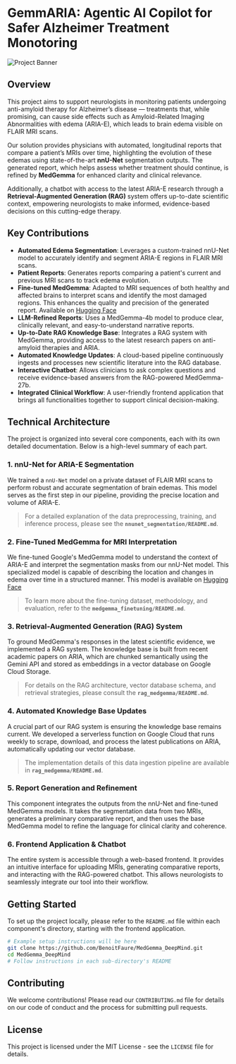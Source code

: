 # GemmARIA: Agentic AI Copilot for Safer Alzheimer Treatment Monotoring

![Project Banner](https://placehold.co/1200x300?text=GemmARIA)

## Overview

This project aims to support neurologists in monitoring patients undergoing anti-amyloid therapy for Alzheimer’s disease — treatments that, while promising, can cause side effects such as Amyloid-Related Imaging Abnormalities with edema (ARIA-E), which leads to brain edema visible on FLAIR MRI scans. 

Our solution provides physicians with automated, longitudinal reports that compare a patient’s MRIs over time, highlighting the evolution of these edemas using state-of-the-art **nnU-Net** segmentation outputs. The generated report, which helps assess whether treatment should continue, is refined by **MedGemma** for enhanced clarity and clinical relevance. 

Additionally, a chatbot with access to the latest ARIA-E research through a **Retrieval-Augmented Generation (RAG)** system offers up-to-date scientific context, empowering neurologists to make informed, evidence-based decisions on this cutting-edge therapy.

## Key Contributions

- **Automated Edema Segmentation**: Leverages a custom-trained nnU-Net model to accurately identify and segment ARIA-E regions in FLAIR MRI scans.
- **Patient Reports**: Generates reports comparing a patient's current and previous MRI scans to track edema evolution.
- **Fine-tuned MedGemma**: Adapted to MRI sequences of both healthy and affected brains to interpret scans and identify the most damaged regions. This enhances the quality and precision of the generated report. Available on [Hugging Face](https://huggingface.co/axel-darmouni/medgemma-4b-it-sft-lora-brain-regions)
- **LLM-Refined Reports**: Uses a MedGemma-4b model to produce clear, clinically relevant, and easy-to-understand narrative reports.
- **Up-to-Date RAG Knowledge Base**: Integrates a RAG system with MedGemma, providing access to the latest research papers on anti-amyloid therapies and ARIA.
- **Automated Knowledge Updates**: A cloud-based pipeline continuously ingests and processes new scientific literature into the RAG database.
- **Interactive Chatbot**: Allows clinicians to ask complex questions and receive evidence-based answers from the RAG-powered MedGemma-27b.
- **Integrated Clinical Workflow**: A user-friendly frontend application that brings all functionalities together to support clinical decision-making.


## Technical Architecture

The project is organized into several core components, each with its own detailed documentation. Below is a high-level summary of each part.

### 1. nnU-Net for ARIA-E Segmentation

We trained a `nnU-Net` model on a private dataset of FLAIR MRI scans to perform robust and accurate segmentation of brain edemas. This model serves as the first step in our pipeline, providing the precise location and volume of ARIA-E.

> For a detailed explanation of the data preprocessing, training, and inference process, please see the **`nnunet_segmentation/README.md`**.

### 2. Fine-Tuned MedGemma for MRI Interpretation

We fine-tuned Google's MedGemma model to understand the context of ARIA-E and interpret the segmentation masks from our nnU-Net model. This specialized model is capable of describing the location and changes in edema over time in a structured manner. This model is available on [Hugging Face](https://huggingface.co/axel-darmouni/medgemma-4b-it-sft-lora-brain-regions)

> To learn more about the fine-tuning dataset, methodology, and evaluation, refer to the **`medgemma_finetuning/README.md`**.

### 3. Retrieval-Augmented Generation (RAG) System

To ground MedGemma's responses in the latest scientific evidence, we implemented a RAG system. The knowledge base is built from recent academic papers on ARIA, which are chunked semantically using the Gemini API and stored as embeddings in a vector database on Google Cloud Storage.

> For details on the RAG architecture, vector database schema, and retrieval strategies, please consult the **`rag_medgemma/README.md`**.

### 4. Automated Knowledge Base Updates

A crucial part of our RAG system is ensuring the knowledge base remains current. We developed a serverless function on Google Cloud that runs weekly to scrape, download, and process the latest publications on ARIA, automatically updating our vector database.

> The implementation details of this data ingestion pipeline are available in **`rag_medgemma/README.md`**.

### 5. Report Generation and Refinement

This component integrates the outputs from the nnU-Net and fine-tuned MedGemma models. It takes the segmentation data from two MRIs, generates a preliminary comparative report, and then uses the base MedGemma model to refine the language for clinical clarity and coherence.


### 6. Frontend Application & Chatbot

The entire system is accessible through a web-based frontend. It provides an intuitive interface for uploading MRIs, generating comparative reports, and interacting with the RAG-powered chatbot. This allows neurologists to seamlessly integrate our tool into their workflow.


## Getting Started

To set up the project locally, please refer to the `README.md` file within each component's directory, starting with the frontend application.

```bash
# Example setup instructions will be here
git clone https://github.com/BenoitFaure/MedGemma_DeepMind.git
cd MedGemma_DeepMind
# Follow instructions in each sub-directory's README
```

## Contributing

We welcome contributions! Please read our `CONTRIBUTING.md` file for details on our code of conduct and the process for submitting pull requests.

## License

This project is licensed under the MIT License - see the `LICENSE` file for details.